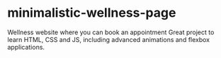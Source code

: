 # minimalistic-wellness-page
Wellness website where you can book an appointment
Great project to learn HTML, CSS and JS, including advanced animations and flexbox applications.
